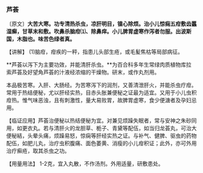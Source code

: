 ### 芦荟

〔原文〕**大苦大寒。功专清热杀虫，凉肝明目，镍心除烦。治小儿惊痫五疳敷齿䘌湿癣，甘草末和敷。吹鼻杀脑疳⑴、除鼻痒。小儿脾胃虚寒作泻者勿服。出波斯国，木脂也。味苦色绿者真。**

【讲解】 (1)脑疳，疳疾的一秤，指患儿头部生疮，或毛髪焦枯等局部病征。

**芦荟以泻下为主要功效，并能清肝杀虫。**为百合科多年生常绿肉质植物库拉索芦荟及好望角芦荟的汁液经浓缩的干燥物。研末，或作丸剂用。

本品极苦寒。入肝、大肠经。为苦寒泻下的润剂，又善清泄肝火，并能杀虫疗疳。常用于热结便秘，尤以肝经实热，目赤头胀兼便秘之证最为适宜。又用于小儿虫积疳热。惟气味恶浊，且有刺激性，量大易败胃，故脾胃虚寒，食少便溏者及孕妇忌用。

【临证应用】芦荟治便秘以热结便秘为宜。对兼见烦躁失眠者，常与安神之朱砂同用，如更衣丸。若与清肝火的龙胆草、栀子、青黛等配伍，如当归龙荟丸，可治大便秘結，头晕头痛，烦躁易怒，惊痫等肝经实热之证。与补气、健脾、驱虫的药物配伍，如肥儿丸，治疗虫积腹痛、面色萎黄、消瘦的小儿疳积证；此外，亦可外用治疗癣疮，取其杀虫之功。

【用量用法】 1-2克，宜入丸散，不作汤剂。外用适量，研敷患处。
